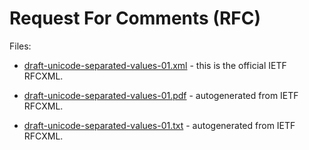 # Request For Comments (RFC)

Files:

* [draft-unicode-separated-values-01.xml](draft-unicode-separated-values-01.xml) - this is the official IETF RFCXML.

* [draft-unicode-separated-values-01.pdf](draft-unicode-separated-values-01.pdf) - autogenerated from IETF RFCXML.

* [draft-unicode-separated-values-01.txt](draft-unicode-separated-values-01.txt) - autogenerated from IETF RFCXML.
